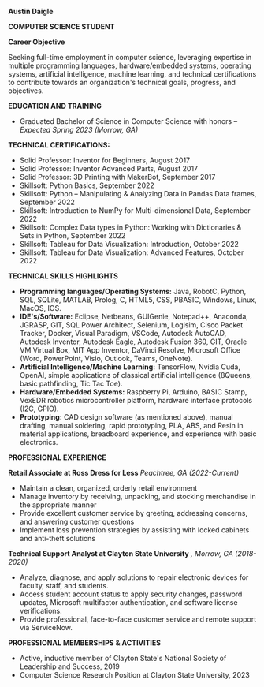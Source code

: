**Austin Daigle**

**COMPUTER SCIENCE STUDENT** 



**Career Objective**

Seeking full-time employment in computer science, leveraging expertise in multiple programming languages, hardware/embedded systems, operating systems, artificial intelligence, machine learning, and technical certifications to contribute towards an organization's technical goals, progress, and objectives.

**EDUCATION AND TRAINING**

- Graduated Bachelor of Science in Computer Science with honors – _Expected Spring 2023 (Morrow, GA)_

**TECHNICAL CERTIFICATIONS:**

- Solid Professor: Inventor for Beginners, August 2017
- Solid Professor: Inventor Advanced Parts, August 2017
- Solid Professor: 3D Printing with MakerBot, September 2017
- Skillsoft: Python Basics, September 2022
- Skillsoft: Python – Manipulating & Analyzing Data in Pandas Data frames, September 2022
- Skillsoft: Introduction to NumPy for Multi-dimensional Data, September 2022
- Skillsoft: Complex Data types in Python: Working with Dictionaries & Sets in Python, September 2022
- Skillsoft: Tableau for Data Visualization: Introduction, October 2022
- Skillsoft: Tableau for Data Visualization: Advanced Features, October 2022

**TECHNICAL SKILLS HIGHLIGHTS**

- **Programming languages/Operating Systems:** Java, RobotC, Python, SQL, SQLite, MATLAB, Prolog, C, HTML5, CSS, PBASIC, Windows, Linux, MacOS, IOS.
- **IDE's/Software:** Eclipse, Netbeans, GUIGenie, Notepad++, Anaconda, JGRASP, GIT, SQL Power Architect, Selenium, Logisim, Cisco Packet Tracker, Docker, Visual Paradigm, VSCode, Autodesk AutoCAD, Autodesk Inventor, Autodesk Eagle, Autodesk Fusion 360, GIT, Oracle VM Virtual Box, MIT App Inventor, DaVinci Resolve, Microsoft Office (Word, PowerPoint, Visio, Outlook, Teams, OneNote).
- **Artificial Intelligence/Machine Learning:** TensorFlow, Nvidia Cuda, OpenAI, simple applications of classical artificial intelligence (8Queens, basic pathfinding, Tic Tac Toe).
- **Hardware/Embedded Systems:** Raspberry Pi, Arduino, BASIC Stamp, VexEDR robotics microcontroller platform, hardware interface protocols (I2C, GPIO).
- **Prototyping:** CAD design software (as mentioned above), manual drafting, manual soldering, rapid prototyping, PLA, ABS, and Resin in material applications, breadboard experience, and experience with basic electronics.

**PROFESSIONAL EXPERIENCE**

**Retail Associate at Ross Dress for Less** _Peachtree, GA (2022-Current)_

- Maintain a clean, organized, orderly retail environment
- Manage inventory by receiving, unpacking, and stocking merchandise in the appropriate manner
- Provide excellent customer service by greeting, addressing concerns, and answering customer questions
- Implement loss prevention strategies by assisting with locked cabinets and anti-theft solutions

**Technical Support Analyst at Clayton State University** _, Morrow, GA (2018-2020)_

- Analyze, diagnose, and apply solutions to repair electronic devices for faculty, staff, and students.
- Access student account status to apply security changes, password updates, Microsoft multifactor authentication, and software license verifications.
- Provide professional, face-to-face customer service and remote support via ServiceNow.

**PROFESSIONAL MEMBERSHIPS & ACTIVITIES**

- Active, inductive member of Clayton State's National Society of Leadership and Success, 2019
- Computer Science Research Position at Clayton State University, 2023
